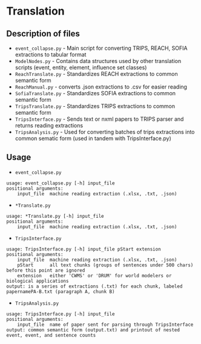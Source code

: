 # Translation

## Description of files

- `event_collapse.py` - Main script for converting TRIPS, REACH, SOFIA extractions to tabular format
- `ModelNodes.py` - Contains data structures used by other translation scripts (event, entity, element, influence set classes)
- `ReachTranslate.py` - Standardizes REACH extractions to common semantic form
- `ReachManual.py` - converts .json extractions to .csv for easier reading
- `SofiaTranslate.py` - Standardizes SOFIA extractions to common semantic form
- `TripsTranslate.py` - Standardizes TRIPS extractions to common semantic form
- `TripsInterface.py` - Sends text or nxml papers to TRIPS parser and returns reading extractions
- `TripsAnalysis.py` - Used for converting batches of trips extractions into common sematic form (used in tandem with TripsInterface.py)

## Usage

- `event_collapse.py`
~~~
usage: event_collapse.py [-h] input_file
positional arguments: 
	input_file	machine reading extraction (.xlsx, .txt, .json)
~~~
- `*Translate.py`
~~~
usage: *Translate.py [-h] input_file
positional arguments: 
	input_file	machine reading extraction (.xlsx, .txt, .json)
~~~
- `TripsInterface.py`
~~~
usage: TripsInterface.py [-h] input_file pStart extension
positional arguments: 
	input_file	machine reading extraction (.xlsx, .txt, .json)
	pStart		all text chunks (groups of sentences under 500 chars) before this point are ignored
	extension	either 'CWMS' or 'DRUM' for world modelers or biological applications
output: is a series of extractions (.txt) for each chunk, labeled papernamePA-B.txt (paragraph A, chunk B)
~~~
- `TripsAnalysis.py`
~~~
usage: TripsInterface.py [-h] input_file
positional arguments: 
	input_file	name of paper sent for parsing through TripsInterface
output: common semantic form (output.txt) and printout of nested event, event, and sentence counts
~~~
